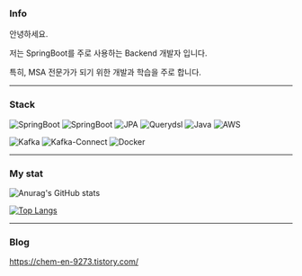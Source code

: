 

### Info
  
안녕하세요.

저는 SpringBoot를 주로 사용하는 Backend 개발자 입니다.

특히, MSA 전문가가 되기 위한 개발과 학습을 주로 합니다.

<hr/>

### Stack
![SpringBoot](https://img.shields.io/badge/springboot-6DB33F?style=for-the-badge&logo=springboot&logoColor=white)
![SpringBoot](https://img.shields.io/badge/spring_cloud-6DB33F?style=for-the-badge&logo=spring&logoColor=white)
![JPA](https://img.shields.io/badge/jpa-6DB33F?style=for-the-badge&logo=spring&logoColor=white)
![Querydsl](https://img.shields.io/badge/querydsl-6DB33F?style=for-the-badge&logo=mysql&logoColor=white)
![Java](https://img.shields.io/badge/java-%23ED8B00.svg?style=for-the-badge&logo=java&logoColor=white)
![AWS](https://img.shields.io/badge/AWS-%23FF9900.svg?style=for-the-badge&logo=amazon-aws&logoColor=white)


![Kafka](https://img.shields.io/badge/kafka-231F20?style=for-the-badge&logo=Apache-Kafka&logoColor=white)
![Kafka-Connect](https://img.shields.io/badge/kafkaConnect-231F20.svg?style=for-the-badge&logo=Apache-Kafka&logoColor=white)
![Docker](https://img.shields.io/badge/docker-2496ED?style=for-the-badge&logo=docker&logoColor=white)


<hr/>


### My stat
![Anurag's GitHub stats](https://github-readme-stats.vercel.app/api?username=RefinedStone&&show_icons=true&theme=transparent)




[![Top Langs](https://github-readme-stats.vercel.app/api/top-langs/?username=RefinedStone&&hide=javascript,html,SCSS,CSS,PHP&layout=compact)](https://github.com/RefinedStone/github-readme-stats)  




<hr/>


### Blog
https://chem-en-9273.tistory.com/
